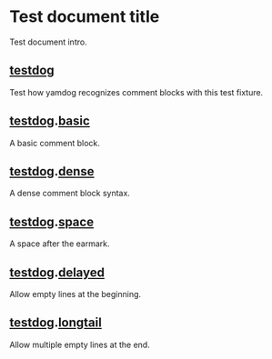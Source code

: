 <a name="top"></a>
# Test document title

Test document intro.


<a name="testdog"></a>
## [testdog](#testdog)

Test how yamdog recognizes comment blocks with
this test fixture.

<a name="testdogbasic"></a>
## [testdog](#testdog).[basic](#testdogbasic)

A basic comment block.

<a name="testdogdense"></a>
## [testdog](#testdog).[dense](#testdogdense)

A dense comment block syntax.

<a name="testdogspace"></a>
## [testdog](#testdog).[space](#testdogspace)

A space after the earmark.

<a name="testdogdelayed"></a>
## [testdog](#testdog).[delayed](#testdogdelayed)

Allow empty lines at the beginning.

<a name="testdoglongtail"></a>
## [testdog](#testdog).[longtail](#testdoglongtail)

Allow multiple empty lines at the end.
